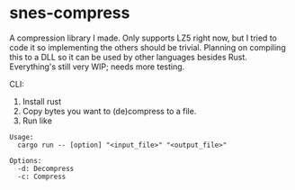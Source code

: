 # snes-compress

A compression library I made. Only supports LZ5 right now, but I tried to code it so implementing the others should be trivial. Planning on compiling this to a DLL so it can be used by other languages besides Rust. Everything's still very WIP; needs more testing.

CLI:

1. Install rust
2. Copy bytes you want to (de)compress to a file.
3. Run like

```
Usage:
  cargo run -- [option] "<input_file>" "<output_file>"

Options:
  -d: Decompress
  -c: Compress
```

